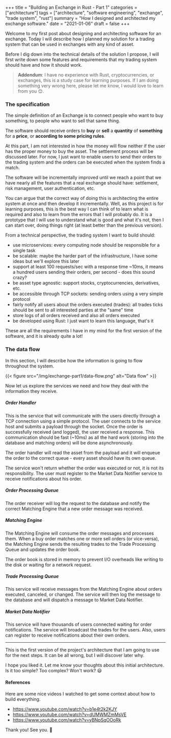 +++
title = "Building an Exchange in Rust - Part 1"
categories = ["architecture"]
tags = ["architecture", "software engineering", "exchange", "trade system", "rust"]
summary = "How I designed and architected my exchange software."
date = "2021-01-06"
draft = false
+++

Welcome to my first post about designing and architecting software for an exchange. Today I will describe how I planned my solution for a trading system that can be used in exchanges with any kind of asset.

Before I dig down into the technical details of the solution I propose, I will first write down some features and requirements that my trading system should have and how it should work.

> **Addendum**: I have no experience with Rust, cryptocurrencies, or exchanges, this is a study case for learning purposes. If I am doing something very wrong here, please let me know, I would love to learn from you 😊.

### The specification

The simple definition of an Exchange is to connect people who want to buy something, to people who want to sell that same thing.

The software should receive orders to **buy** or **sell** a **quantity** of **something** for a **price**, or **according to some pricing rules**.

At this part, I am not interested in how the money will flow neither if the user has the proper money to buy the asset. The settlement process will be discussed later. For now, I just want to enable users to send their orders to the trading system and the orders can be executed when the system finds a match.

The software will be incrementally improved until we reach a point that we have nearly all the features that a real exchange should have: settlement, risk management, user authentication, etc.

You can argue that the correct way of doing this is architecting the entire system at once and then develop it incrementally. Well, as this project is for learning purposes, this is the best way I can think of to learn what is required and also to learn from the errors that I will probably do. It is a prototype that I will use to understand what is good and what it's not, then I can start over, doing things right (at least better than the previous version).

From a technical perspective, the trading system I want to build should:

- use microservices: every computing node should be responsible for a single task
- be scalable: maybe the harder part of the infrastructure, I have some ideas but we'll explore this later
- support at least 100 requests/sec with a response time ~10ms, it means a hundred users sending their orders, per second - does this sound crazy?
- be asset type agnostic: support stocks, cryptocurrencies, derivatives, etc.
- be accessible through TCP sockets: sending orders using a very simple protocol
- fairly notify all users about the orders executed (trades): all trades ticks should be sent to all interested parties at the "same" time
- store logs of all orders received and also all orders executed
- be developed using Rust: I just want to learn this language, that's it

These are all the requirements I have in my mind for the first version of the software, and it is already quite a lot!

### The data flow

In this section, I will describe how the information is going to flow throughout the system.

{{< figure src="/img/exchange-part1/data-flow.png" alt="Data flow" >}}

Now let us explore the services we need and how they deal with the information they receive.

##### Order Handler

This is the service that will communicate with the users directly through a TCP connection using a simple protocol. The user connects to the service host and submits a payload through the socket. Once the order is successfully received (and logged), the user received a response. This communication should be fast (~10ms) as all the hard work (storing into the database and matching orders) will be done asynchronously.

The order handler will read the asset from the payload and it will enqueue the order to the correct queue - every asset should have its own queue.

The service won't return whether the order was executed or not, it is not its responsibility. The user must register to the Market Data Notifier service to receive notifications about his order.

##### Order Processing Queue

The order receiver will log the request to the database and notify the correct Matching Engine that a new order message was received.

##### Matching Engine

The Matching Engine will consume the order messages and processes them. When a buy order matches one or more sell orders (or vice-versa), the Matching Engine sends the resulting trades to the Trade Processing Queue and updates the order book.

The order book is stored in memory to prevent I/O overheads like writing to the disk or waiting for a network request.

##### Trade Processing Queue

This service will receive messages from the Matching Engine about orders executed, canceled, or changed. The service will then log the message to the database and will dispatch a message to Market Data Notifier.

##### Market Data Notifier

This service will have thousands of users connected waiting for order notifications. The service will broadcast the trades for the users. Also, users can register to receive notifications about their own orders.

---

This is the first version of the project's architecture that I am going to use for the next steps. It can be all wrong, but I will discover later why.

I hope you liked it. Let me know your thoughts about this initial architecture. Is it too simple? Too complex? Won't work? :smiley:

#### References

Here are some nice videos I watched to get some context about how to build everything.

- https://www.youtube.com/watch?v=b1e4t2k2KJY
- https://www.youtube.com/watch?v=dUMWMZmMsVE
- https://www.youtube.com/watch?v=yBNpSqOOoRk

Thank you! See you. :rocket:
